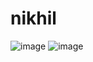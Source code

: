 # nikhil
![image](https://drive.google.com/uc?export=view&id=1T4YyO31IJ9tru1BW1OTRyq316trVA0J0)
![image](https://drive.google.com/uc?export=view&id=1HLyWJhs8J64UftHEiiK1IWqSUjJhE6xr)
